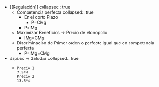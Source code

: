 - [[Regulación]]
  collapsed:: true
	- Competencia perfecta
	  collapsed:: true
		- En el corto Plazo
			- P=CMg
		- P=IMg
	- Maximizar Beneficios →  Precio de Monopolio
		- IMg=CMg
	- Discriminación de Primer orden o perfecta igual que en competencia perfecta
		- P=IMg=CMg
- Japi.ec → Saludsa
  collapsed:: true
	- ```calc
	  Precio 1
	  7.5*4
	  Precio 2
	  13.5*4
	  ```